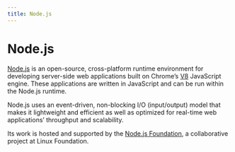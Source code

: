 ```yaml
---
title: Node.js
---
```


# Node.js

[Node.js](https://nodejs.org/en/) is an open-source, cross-platform runtime environment for developing server-side web applications built on Chrome’s [V8](/_glossary/V8.md) JavaScript engine. These applications are written in JavaScript and can be run within the Node.js runtime.

Node.js uses an event-driven, non-blocking I/O (input/output) model that makes it lightweight and efficient as well as optimized for real-time web applications’ throughput and scalability.

Its work is hosted and supported by the [Node.js Foundation](https://nodejs.org/en/foundation/), a collaborative project at Linux Foundation.
